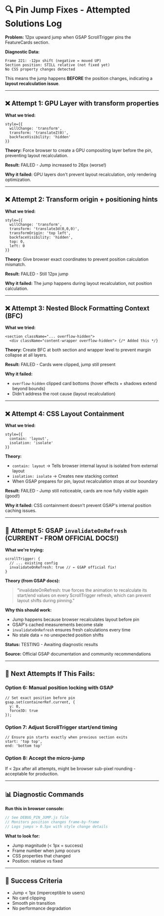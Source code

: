 # 🔍 Pin Jump Fixes - Attempted Solutions Log

**Problem:** 12px upward jump when GSAP ScrollTrigger pins the FeatureCards section.

**Diagnostic Data:**
```
Frame 221: -12px shift (negative = moved UP)
Section position: STILL relative (not fixed yet)
No CSS property changes detected
```

This means the jump happens **BEFORE** the position changes, indicating a **layout recalculation issue**.

---

## ❌ Attempt 1: GPU Layer with transform properties

**What we tried:**
```tsx
style={{ 
  willChange: 'transform',
  transform: 'translateZ(0)',
  backfaceVisibility: 'hidden'
}}
```

**Theory:** Force browser to create a GPU compositing layer before the pin, preventing layout recalculation.

**Result:** FAILED - Jump increased to 26px (worse!)

**Why it failed:** GPU layers don't prevent layout recalculation, only rendering optimization.

---

## ❌ Attempt 2: Transform origin + positioning hints

**What we tried:**
```tsx
style={{ 
  willChange: 'transform',
  transform: 'translate3d(0,0,0)',
  transformOrigin: 'top left',
  backfaceVisibility: 'hidden',
  top: 0,
  left: 0
}}
```

**Theory:** Give browser exact coordinates to prevent position calculation mismatch.

**Result:** FAILED - Still 12px jump

**Why it failed:** The jump happens during layout recalculation, not position calculation.

---

## ❌ Attempt 3: Nested Block Formatting Context (BFC)

**What we tried:**
```tsx
<section className="... overflow-hidden">
  <div className="content-wrapper overflow-hidden"> {/* Added this */}
```

**Theory:** Create BFC at both section and wrapper level to prevent margin collapse at all layers.

**Result:** FAILED - Cards were clipped, jump still present

**Why it failed:** 
- `overflow-hidden` clipped card bottoms (hover effects + shadows extend beyond bounds)
- Didn't address the root cause (layout recalculation)

---

## ❌ Attempt 4: CSS Layout Containment

**What we tried:**
```tsx
style={{ 
  contain: 'layout',
  isolation: 'isolate'
}}
```

**Theory:** 
- `contain: layout` → Tells browser internal layout is isolated from external layout
- `isolation: isolate` → Creates new stacking context
- When GSAP prepares for pin, layout recalculation stops at our boundary

**Result:** FAILED - Jump still noticeable, cards are now fully visible again (good!)

**Why it failed:** CSS containment doesn't prevent GSAP's internal position caching issues.

---

## 🔄 Attempt 5: GSAP `invalidateOnRefresh` (CURRENT - FROM OFFICIAL DOCS!)

**What we're trying:**
```tsx
scrollTrigger: {
  // ... existing config
  invalidateOnRefresh: true // ← GSAP official fix!
}
```

**Theory (from GSAP docs):**
> "invalidateOnRefresh: true forces the animation to recalculate its start/end values on every ScrollTrigger refresh, which can prevent layout shifts during pinning."

**Why this should work:**
- Jump happens because browser recalculates layout before pin
- GSAP's cached measurements become stale
- `invalidateOnRefresh` ensures fresh calculations every time
- No stale data = no unexpected position shifts

**Status:** TESTING - Awaiting diagnostic results

**Source:** Official GSAP documentation and community recommendations

---

## 🔮 Next Attempts If This Fails:

### Option 6: Manual position locking with GSAP
```tsx
// Set exact position before pin
gsap.set(containerRef.current, {
  y: 0,
  force3D: true
});
```

### Option 7: Adjust ScrollTrigger start/end timing
```tsx
// Ensure pin starts exactly when previous section exits
start: 'top top',
end: 'bottom top'
```

### Option 8: Accept the micro-jump
If < 2px after all attempts, might be browser sub-pixel rounding - acceptable for production.

---

## 📊 Diagnostic Commands

**Run this in browser console:**
```javascript
// See DEBUG_PIN_JUMP.js file
// Monitors position changes frame-by-frame
// Logs jumps > 0.5px with style change details
```

**What to look for:**
- Jump magnitude (< 1px = success)
- Frame number when jump occurs
- CSS properties that changed
- Position: relative vs fixed

---

## 🎯 Success Criteria

- Jump < 1px (imperceptible to users)
- No card clipping
- Smooth pin transition
- No performance degradation

